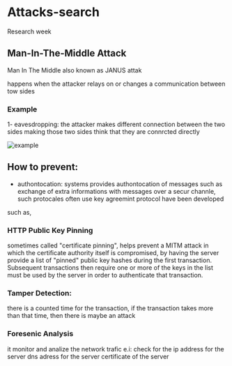 # Attacks-search
Research week

## Man-In-The-Middle Attack
Man In The Middle also known as JANUS attak

happens when the attacker relays on or changes a communication between tow sides

### Example

1- eavesdropping: the attacker makes different connection between the two sides making those two sides think that they are connrcted directly 


![example](https://scontent.fjrs2-1.fna.fbcdn.net/v/t35.0-12/25521023_10215337900783222_67684309_o.png?oh=f86c018f184c1e915496a10426fe1e83&oe=5A3A11CB)



## How to prevent:

* authontocation:
systems provides authontocation of messages such as exchange of extra  informations with messages over a secur channle, such protocales often use key agreemint protocol have been developed

such as,  


### HTTP Public Key Pinning 

sometimes called "certificate pinning", helps prevent a MITM attack in which the certificate authority itself is compromised, by having the server provide a list of "pinned" public key hashes during the first transaction. Subsequent transactions then require one or more of the keys in the list must be used by the server in order to authenticate that transaction.
 
### Tamper Detection:

there is a counted time for the transaction, if the transaction takes more than that time, then there is maybe an attack

### Foresenic Analysis

it monitor and analize the network trafic 
e.i:
check for the ip address for the server
dns adress for the server 
certificate of the server 
